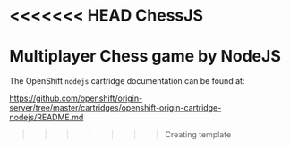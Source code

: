 <<<<<<< HEAD
ChessJS
=======

Multiplayer Chess game by NodeJS
=======
The OpenShift `nodejs` cartridge documentation can be found at:

https://github.com/openshift/origin-server/tree/master/cartridges/openshift-origin-cartridge-nodejs/README.md
>>>>>>> Creating template
